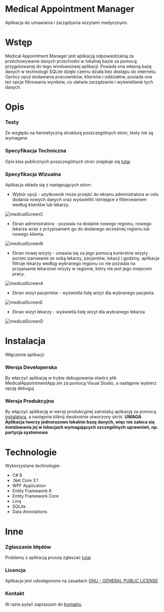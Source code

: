 # Medical Appointment Manager
Aplikacja do umawiania i zarządzania wizytami medycznymi.

# Wstęp
Medical Appointment Manager jest aplikacją odpowiedzialną za przechowywanie danych przechodni w lokalnej bazie za pomocą przygotowanej do tego windowsowej aplikacji. Posiada ona własną bazę danych w technologii SQLite dzięki czemu działa bez dostępu do internetu. Oprócz opcji dodawania pracowników, klientów i oddziałów, posiada ona też opcje filtrowania wyników, co ułatwia zarządzanie i wyświetlanie tych danych.

# Opis
### Testy
Ze względu na hermetyczną strukturę poszczególnych stron, testy nie są wymagane
### Specyfikacja Techniczna
Opis klas publicznych poszczególnych stron znajduje się [tutaj](https://github.com/SirVexus/MedicalAppointmentApp/blob/main/MedicalAppointmentApp.xml)
### Specyfikacja Wizualna
Aplikacja składa się z następujących stron:
* Wybór opcji - użytkownik może przejść do ekranu administratora w celu dodania nowych danych oraz wyświetlić istniejące z filterowaniem według klientów lub lekarzy.

![medicalScreenC](https://user-images.githubusercontent.com/48628436/108749309-f2184b80-753f-11eb-9c62-a8d7e0b44b87.jpg)
* Ekran administratora - pozwala na dodanie nowego regionu, nowego lekarza wraz z przypisaniem go do dodanego wcześniej regionu lub nowego klienta.

![medicalScreenB](https://user-images.githubusercontent.com/48628436/108749159-c2694380-753f-11eb-9d26-059694049ed5.jpg)
* Ekran nowej wizyty - umawia się za jego pomocą konkretne wizyty porzez parowanie ze sobą lekarzy, pacjentów, lokacji i godziny, aplikacja filtruje lekarzy według wybranego regionu co nie pozwala na przypisanie lekarzowi wizyty w regionie, który nie jest jego miejscem pracy.

![medicalScreenA](https://user-images.githubusercontent.com/48628436/108749004-88983d00-753f-11eb-9ccd-5b746ff55d02.jpg)
* Ekran wizyt pacjentów - wyświetla listę wizyt dla wybranego pacjenta

![medicalScreenE](https://user-images.githubusercontent.com/48628436/108749629-56d3a600-7540-11eb-94f6-53689a223128.jpg)
* Ekran wizyt lekarzy - wyświetla listę wizyt dla wybranego lekarza

![medicalScreenD](https://user-images.githubusercontent.com/48628436/108749482-255ada80-7540-11eb-9ac4-73e69baea3a7.jpg)

# Instalacja
Włączenie aplikacji:
### Wersja Developerska
By właczyć aplikację w trybie debugowania otwórz plik MedicalAppointmentApp.sln za pomocą Visual Studio, a następnie wybierz opcję debuguj
### Wersja Produkcyjna
By włączyć aplilkację w wersji produkcyjnej zainstaluj aplikację za pomocą [instalatora](https://github.com/SirVexus/MedicalAppointmentApp/raw/main/Medical%20Appointments%20Manager%20Installer.exe), a następnie kliknij dwukrotnie utworzony skrót. **UWAGA Aplikacja tworzy jednorazowo lokalnie bazę danych, więc nie zaleca się instalowania jej w lokacjach wymagających szczególnych uprawnień, np. partycja systemowa**

# Technologie
Wykorzystane technologie:
* C# 8
* .Net Core 3.1
* WPF Application
* Entity Framework 6
* Entity Framework Core
* Linq
* SQLite
* Data Annotations

# Inne
### Zgłaszanie błędów
Problemy z aplikacją proszę zgłaszać [tutaj](https://github.com/SirVexus/MedicalAppointmentApp/issues)
### Licencja
Aplikacja jest udostępniona na zasadach [GNU - GENERAL PUBLIC LICENSE](https://github.com/SirVexus/MedicalAppointmentApp/blob/main/LICENSE)
### Kontakt
W razie pytań zapraszam do [kontaktu](https://github.com/SirVexus)
